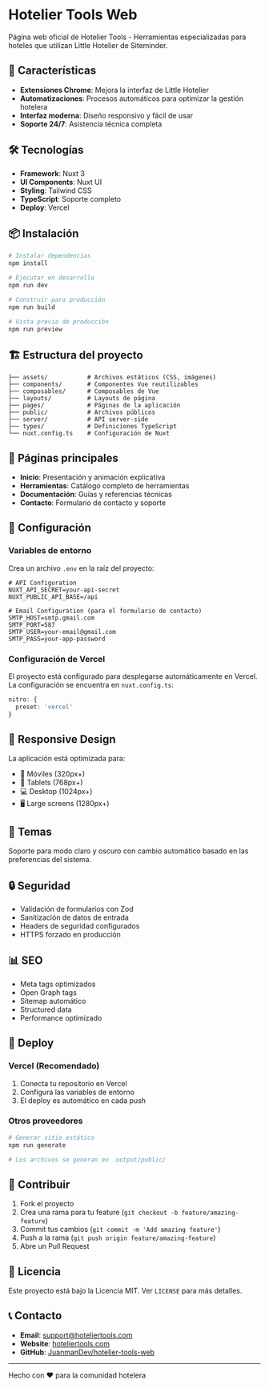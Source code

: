 # Hotelier Tools Web

Página web oficial de Hotelier Tools - Herramientas especializadas para hoteles que utilizan Little Hotelier de Siteminder.

## 🚀 Características

- **Extensiones Chrome**: Mejora la interfaz de Little Hotelier
- **Automatizaciones**: Procesos automáticos para optimizar la gestión hotelera
- **Interfaz moderna**: Diseño responsivo y fácil de usar
- **Soporte 24/7**: Asistencia técnica completa

## 🛠️ Tecnologías

- **Framework**: Nuxt 3
- **UI Components**: Nuxt UI
- **Styling**: Tailwind CSS
- **TypeScript**: Soporte completo
- **Deploy**: Vercel

## 📦 Instalación

```bash
# Instalar dependencias
npm install

# Ejecutar en desarrollo
npm run dev

# Construir para producción
npm run build

# Vista previa de producción
npm run preview
```

## 🏗️ Estructura del proyecto

```
├── assets/           # Archivos estáticos (CSS, imágenes)
├── components/       # Componentes Vue reutilizables
├── composables/      # Composables de Vue
├── layouts/          # Layouts de página
├── pages/            # Páginas de la aplicación
├── public/           # Archivos públicos
├── server/           # API server-side
├── types/            # Definiciones TypeScript
└── nuxt.config.ts    # Configuración de Nuxt
```

## 🎯 Páginas principales

- **Inicio**: Presentación y animación explicativa
- **Herramientas**: Catálogo completo de herramientas
- **Documentación**: Guías y referencias técnicas
- **Contacto**: Formulario de contacto y soporte

## 🔧 Configuración

### Variables de entorno

Crea un archivo `.env` en la raíz del proyecto:

```env
# API Configuration
NUXT_API_SECRET=your-api-secret
NUXT_PUBLIC_API_BASE=/api

# Email Configuration (para el formulario de contacto)
SMTP_HOST=smtp.gmail.com
SMTP_PORT=587
SMTP_USER=your-email@gmail.com
SMTP_PASS=your-app-password
```

### Configuración de Vercel

El proyecto está configurado para desplegarse automáticamente en Vercel. La configuración se encuentra en `nuxt.config.ts`:

```typescript
nitro: {
  preset: 'vercel'
}
```

## 📱 Responsive Design

La aplicación está optimizada para:
- 📱 Móviles (320px+)
- 📱 Tablets (768px+)
- 💻 Desktop (1024px+)
- 🖥️ Large screens (1280px+)

## 🎨 Temas

Soporte para modo claro y oscuro con cambio automático basado en las preferencias del sistema.

## 🔒 Seguridad

- Validación de formularios con Zod
- Sanitización de datos de entrada
- Headers de seguridad configurados
- HTTPS forzado en producción

## 📊 SEO

- Meta tags optimizados
- Open Graph tags
- Sitemap automático
- Structured data
- Performance optimizado

## 🚀 Deploy

### Vercel (Recomendado)

1. Conecta tu repositorio en Vercel
2. Configura las variables de entorno
3. El deploy es automático en cada push

### Otros proveedores

```bash
# Generar sitio estático
npm run generate

# Los archivos se generan en .output/public/
```

## 🤝 Contribuir

1. Fork el proyecto
2. Crea una rama para tu feature (`git checkout -b feature/amazing-feature`)
3. Commit tus cambios (`git commit -m 'Add amazing feature'`)
4. Push a la rama (`git push origin feature/amazing-feature`)
5. Abre un Pull Request

## 📄 Licencia

Este proyecto está bajo la Licencia MIT. Ver `LICENSE` para más detalles.

## 📞 Contacto

- **Email**: support@hoteliertools.com
- **Website**: [hoteliertools.com](https://hoteliertools.com)
- **GitHub**: [JuanmanDev/hotelier-tools-web](https://github.com/JuanmanDev/hotelier-tools-web)

---

Hecho con ❤️ para la comunidad hotelera
